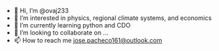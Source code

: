 - 👋 Hi, I’m @ovaj233
- 👀 I’m interested in physics, regional climate systems, and economics
- 🌱 I’m currently learning python and CDO
- 💞️ I’m looking to collaborate on ...
- 📫 How to reach me jose.pacheco161@outlook.com

<!---
ovaj233/ovaj233 is a ✨ special ✨ repository because its `README.md` (this file) appears on your GitHub profile.
You can click the Preview link to take a look at your changes.
--->
